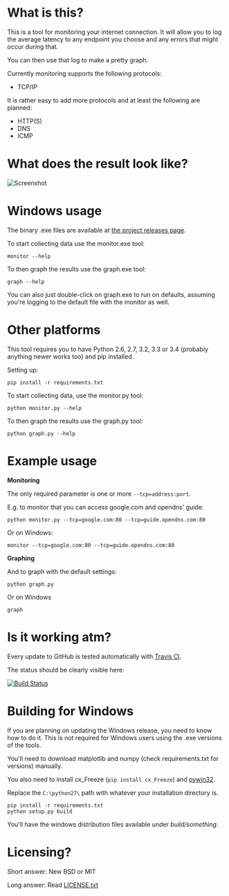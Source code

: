 What is this?
=============

This is a tool for monitoring your internet connection. It will allow you to 
log the average latency to any endpoint you choose and any errors that might
occur during that.

You can then use that log to make a pretty graph.

Currently monitoring supports the following protocols:
 * TCP/IP
 
It is rather easy to add more protocols and at least the following are planned:
 * HTTP(S)
 * DNS
 * ICMP
 
 
What does the result look like?
===============================

![Screenshot](example.jpg?raw=true "Screenshot")
 

Windows usage
=============

The binary .exe files are available at [the project releases page](https://github.com/lietu/connquality/releases/).

To start collecting data use the monitor.exe tool:
```
monitor --help
```

To then graph the results use the graph.exe tool:
```
graph --help
```

You can also just double-click on graph.exe to run on defaults, assuming you're
logging to the default file with the monitor as well.


Other platforms
===============

This tool requires you to have Python 2.6, 2.7, 3.2, 3.3 or 3.4 (probably 
anything newer works too) and pip installed.

Setting up:
```
pip install -r requirements.txt
```

To start collecting data, use the monitor.py tool:
```
python monitor.py --help
```

To then graph the results use the graph.py tool:
```
python graph.py --help
```


Example usage
=============

**Monitoring**

The only required parameter is one or more `--tcp=address:port`.

E.g. to monitor that you can access google.com and opendns' guide:
```
python monitor.py --tcp=google.com:80 --tcp=guide.opendns.com:80
```

Or on Windows:
```
monitor --tcp=google.com:80 --tcp=guide.opendns.com:80
```


**Graphing**

And to graph with the default settings:
```
python graph.py
```

Or on Windows
```
graph
```



Is it working atm?
==================

Every update to GitHub is tested automatically with [Travis CI](https://travis-ci.org/).

The status should be clearly visible here:

[![Build Status](https://travis-ci.org/lietu/connquality.svg)](https://travis-ci.org/lietu/connquality)


Building for Windows
====================

If you are planning on updating the Windows release, you need to know how to do it.
This is not required for Windows users using the .exe versions of the tools.

You'll need to download matplotlib and numpy (check requirements.txt for versions) manually.

You also need to install cx_Freeze (`pip install cx_Freeze`) and [pywin32](http://sourceforge.net/projects/pywin32/).

Replace the `C:\python27\` path with whatever your installation directory is.

```
pip install -r requirements.txt
python setup.py build
```

You'll have the windows distribution files available under *build/something*.


Licensing?
==========

Short answer: New BSD or MIT

Long answer: Read [LICENSE.txt](https://github.com/lietu/connquality/blob/master/LICENSE.txt)
